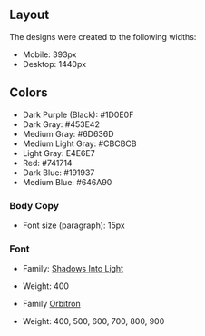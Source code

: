 ## Layout

The designs were created to the following widths:

- Mobile: 393px
- Desktop: 1440px

## Colors

- Dark Purple (Black): #1D0E0F
- Dark Gray: #453E42
- Medium Gray: #6D636D
- Medium Light Gray: #CBCBCB
- Light Gray: E4E6E7
- Red: #741714
- Dark Blue: #191937
- Medium Blue: #646A90

### Body Copy

- Font size (paragraph): 15px

### Font

- Family: [Shadows Into Light](https://fonts.google.com/specimen/Shadows+Into+Light?query=shad)
- Weight: 400

- Family [Orbitron](https://fonts.google.com/specimen/Orbitron?query=orbitron)
- Weight: 400, 500, 600, 700, 800, 900
